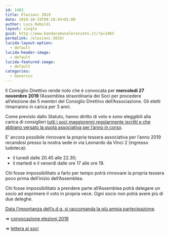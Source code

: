 ```yaml
---
id: 1483
title: Elezioni 2019
date: 2019-10-19T09:19:43+01:00
author: Luca Reboldi
layout: single
guid: http://www.bandacomunalerezzato.it/?p=1483
permalink: /elezioni-2019/
lucida-layout-option:
  - default
lucida-header-image:
  - default
lucida-featured-image:
  - default
categories:
  - Generico
---
```

Il Consiglio Direttivo rende noto che è convocata per **mercoledì 27 novembre 2019**&nbsp;l&#8217;Assemblea straordinaria dei Soci per procedere all&#8217;elezione dei 5 membri del Consiglio Direttivo dell&#8217;Associazione. Gli eletti rimarranno in carica per 3 anni.

Come previsto dallo Statuto, hanno diritto di voto e sono eleggibili alla carica di consiglieri&nbsp;<u>tutti i soci maggiorenni regolarmente iscritti e che abbiano versato la quota associativa per l&#8217;anno in corso</u>.

E&#8217; ancora possibile rinnovare la propria tessera associativa per l&#8217;anno 2019 recandosi presso la nostra sede in via Leonardo da Vinci 2 (ingresso ludoteca):

  * il lunedì dalle 20.45 alle 22.30;
  * il martedì e il venerdì dalle ore 17 alle ore 19.

Chi fosse impossibilitato a farlo per tempo potrà rinnovare la propria tessera poco prima dell&#8217;inizio dell&#8217;Assemblea.

Chi fosse impossibilitato a prendere parte all&#8217;Assemblea potrà delegare un socio ad esprimere il voto in propria vece. Ogni socio non potrà avere più di due deleghe.

<u>Data l&#8217;importanza dell&#8217;o.d.g. si raccomanda la più ampia partecipazione</u>.

⇒&nbsp;[convocazione elezioni 2019](http://www.bandacomunalerezzato.it/wp-content/uploads/2019/10/convocazione-elezioni-2019.pdf)

⇒&nbsp;[lettera ai soci](http://www.bandacomunalerezzato.it/wp-content/uploads/2019/10/lettera-soci-elezioni.pdf)